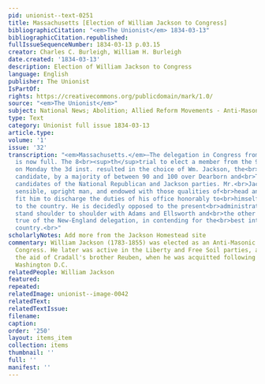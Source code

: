 ```yaml
---
pid: unionist--text-0251
title: Massachusetts [Election of William Jackson to Congress]
bibliographicCitation: "<em>The Unionist</em> 1834-03-13"
bibliographicCitation.republished: 
fullIssueSequenceNumber: 1834-03-13 p.03.15
creator: Charles C. Burleigh, William H. Burleigh
date.created: '1834-03-13'
description: Election of William Jackson to Congress
language: English
publisher: The Unionist
IsPartOf: 
rights: https://creativecommons.org/publicdomain/mark/1.0/
source: "<em>The Unionist</em>"
subject: National News; Abolition; Allied Reform Movements - Anti-Masonry
type: Text
category: Unionist full issue 1834-03-13
article.type: 
volume: '1'
issue: '32'
transcription: "<em>Massachusetts.</em>—The delegation in Congress from that State
  is now full. The 8<br><sup>th</sup>trial to elect a member from the 9<br><sup>th</sup>District
  on Monday the 3d inst. resulted in the choice of Wm. Jackson, the<br>Antimasonic
  candidate, by a majority of between 90 and 100 over Dearborn and<br>Thurber, the
  candidates of the National Republican and Jackson parties. Mr.<br>Jackson is a sound,
  sensible, upright man, and endowed with those qualities of<br>head and heart which
  fit him to discharge the duties of his office honorably to<br>himself and beneficially
  to the country. He is decidedly opposed to the present<br>administration, and will
  stand shoulder to shoulder with Adams and Ellsworth and<br>the other good men and
  true of the New-England delegation, in contending for the<br>best interests of the
  country.<br>"
scholarlyNotes: Add more from the Jackson Homestead site
commentary: William Jackson (1783-1855) was elected as an Anti-Masonic candidate to
  Congress. He later was active in the Liberty and Free Soil parties, and came to
  the aid of Cradall's brother Reuben, when he was acquitted following a trial in
  Washington D.C.
relatedPeople: William Jackson
featured: 
repeated: 
relatedImage: unionist--image-0042
relatedText: 
relatedTextIssue: 
filename: 
caption: 
order: '250'
layout: items_item
collection: items
thumbnail: ''
full: ''
manifest: ''
---
```

